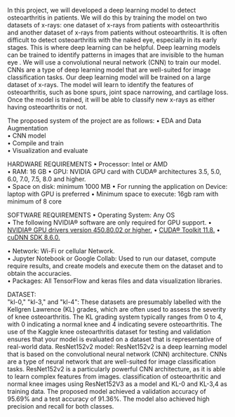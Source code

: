 
In this project, we will developed a deep learning model to detect osteoarthritis in patients. We will do this by training the model on two datasets of x-rays: one dataset of x-rays from patients with osteoarthritis and another dataset of
x-rays from patients without osteoarthritis. It is often difficult to detect osteoarthritis with the naked eye, especially in its early stages. This is where deep learning can be helpful. Deep learning models can be trained to identify 
patterns in images that are invisible to the human eye . 
We will use a convolutional neural network (CNN) to train our model. CNNs are a type of deep learning model that are well-suited for image classification tasks. Our deep learning model will be trained on a large dataset of x-rays. 
The model will learn to identify the features of osteoarthritis, such as bone spurs, joint space narrowing, and cartilage loss. Once the model is trained, it will be able to classify new x-rays as either 
having osteoarthritis or not.

The proposed system of the project are as follows: 
• EDA and Data Augmentation  
• CNN model  
• Compile and train  
• Visualization and evaluate 

HARDWARE REQUIREMENTS 
• Processor: Intel or AMD  
• RAM: 16 GB 
• GPU: NVIDIA GPU card with CUDA® architectures 3.5, 5.0, 6.0, 7.0, 7.5, 8.0 and higher.  
• Space on disk: minimum 1000 MB 
• For running the application on Device: laptop with GPU is preferred 
• Minimum space to execute: 16gb ram with minimum of 8 core  

SOFTWARE REQUIREMENTS 
• Operating System: Any OS  
• The following NVIDIA® software are only required for GPU support.
    • [NVIDIA® GPU drivers version 450.80.02 or higher.](https://www.nvidia.com/download/index.aspx?lang=en-us)
    • [CUDA® Toolkit 11.8.](https://developer.nvidia.com/cuda-toolkit-archive)
    • [cuDNN SDK 8.6.0.](https://developer.nvidia.com/cudnn-downloads)  
    
• Network: Wi-Fi or cellular Network.  
• Jupyter Notebook or Google Collab: Used to run our dataset, compute require results, and create models and execute them on the dataset and to obtain the accuracies.  
• Packages: All TensorFlow and keras files and data visualization libraries. 

DATASET:  
"kl-0," "kl-3," and "kl-4": These datasets are presumably labelled with the Kellgren Lawrence (KL) grades, which are often used to assess the severity of knee osteoarthritis. 
The KL grading system typically ranges from 0 to 4, with 0 indicating a normal knee and 4 indicating severe osteoarthritis.
The use of the Kaggle knee osteoarthritis dataset for testing and validation ensures that your model is evaluated on a dataset that is representative of real-world data.
ResNet152v2 model: 
ResNet152v2 is a deep learning model that is based on the convolutional neural network (CNN) architecture. CNNs are a type of neural network that are well-suited for image classification tasks. ResNet152v2 is a particularly powerful CNN 
architecture, as it is able to learn complex features from images.
 classification of osteoarthritic and normal knee images using ResNet152V3 as a model and KL-0 and KL-3,4 as training data. The proposed model achieved a validation accuracy of 95.69% and a test accuracy of 91.36%. 
 The model also achieved high precision and recall for both classes.
